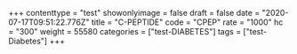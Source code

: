 +++
contenttype = "test"
showonlyimage = false
draft = false
date = "2020-07-17T09:51:22.776Z"
title = "C-PEPTIDE"
code = "CPEP"
rate = "1000"
hc = "300"
weight = 55580
categories = ["test-DIABETES"]
tags = ["test-Diabetes"]
+++

